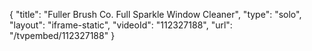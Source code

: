 {
    "title": "Fuller Brush Co. Full Sparkle Window Cleaner",
    "type": "solo",
    "layout": "iframe-static",
    "videoId": "112327188",
    "url": "\/tvpembed\/112327188"
}